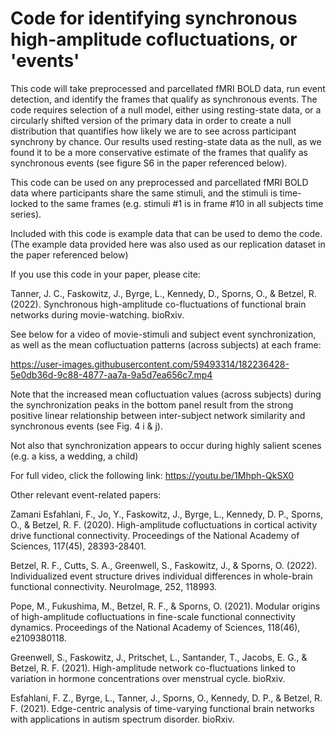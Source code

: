 # Code for identifying synchronous high-amplitude cofluctuations, or 'events'


This code will take preprocessed and parcellated fMRI BOLD data, run event detection, and identify the frames that qualify as synchronous events.  The code requires selection of a null model, either using resting-state data, or a circularly shifted version of the primary data in order to create a null distribution that quantifies how likely we are to see across participant synchrony by chance.  Our results used resting-state data as the null, as we found it to be a more conservative estimate of the frames that qualify as synchronous events (see figure S6 in the paper referenced below).

This code can be used on any preprocessed and parcellated fMRI BOLD data where participants share the same stimuli, and the stimuli is time-locked to the same frames (e.g. stimuli #1 is in frame #10 in all subjects time series).


Included with this code is example data that can be used to demo the code.  (The example data provided here was also used as our replication dataset in the paper referenced below)


If you use this code in your paper, please cite:

Tanner, J. C., Faskowitz, J., Byrge, L., Kennedy, D., Sporns, O., & Betzel, R. (2022). Synchronous high-amplitude co-fluctuations of functional brain networks during movie-watching. bioRxiv.

See below for a video of movie-stimuli and subject event synchronization, as well as the mean cofluctuation patterns (across subjects) at each frame:



https://user-images.githubusercontent.com/59493314/182236428-5e0db36d-9c88-4877-aa7a-9a5d7ea656c7.mp4


Note that the increased mean cofluctuation values (across subjects) during the synchronization peaks in the bottom panel result from the strong positive linear relationship between inter-subject network similarity and synchronous events (see Fig. 4 i & j).

Not also that synchronization appears to occur during highly salient scenes (e.g. a kiss, a wedding, a child)

For full video, click the following link: 
https://youtu.be/1Mhph-QkSX0
















Other relevant event-related papers:

Zamani Esfahlani, F., Jo, Y., Faskowitz, J., Byrge, L., Kennedy, D. P., Sporns, O., & Betzel, R. F. (2020). High-amplitude cofluctuations in cortical activity drive functional connectivity. Proceedings of the National Academy of Sciences, 117(45), 28393-28401.

Betzel, R. F., Cutts, S. A., Greenwell, S., Faskowitz, J., & Sporns, O. (2022). Individualized event structure drives individual differences in whole-brain functional connectivity. NeuroImage, 252, 118993.

Pope, M., Fukushima, M., Betzel, R. F., & Sporns, O. (2021). Modular origins of high-amplitude cofluctuations in fine-scale functional connectivity dynamics. Proceedings of the National Academy of Sciences, 118(46), e2109380118.

Greenwell, S., Faskowitz, J., Pritschet, L., Santander, T., Jacobs, E. G., & Betzel, R. F. (2021). High-amplitude network co-fluctuations linked to variation in hormone concentrations over menstrual cycle. bioRxiv.

Esfahlani, F. Z., Byrge, L., Tanner, J., Sporns, O., Kennedy, D. P., & Betzel, R. F. (2021). Edge-centric analysis of time-varying functional brain networks with applications in autism spectrum disorder. bioRxiv.

